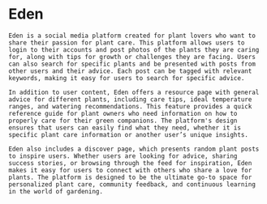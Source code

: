# Eden
    Eden is a social media platform created for plant lovers who want to share their passion for plant care. This platform allows users to login to their accounts and post photos of the plants they are caring for, along with tips for growth or challenges they are facing. Users can also search for specific plants and be presented with posts from other users and their advice. Each post can be tagged with relevant keywords, making it easy for users to search for specific advice.

	In addition to user content, Eden offers a resource page with general advice for different plants, including care tips, ideal temperature ranges, and watering recommendations. This feature provides a quick reference guide for plant owners who need information on how to properly care for their green companions. The platform's design ensures that users can easily find what they need, whether it is specific plant care information or another user’s unique insights.

	Eden also includes a discover page, which presents random plant posts to inspire users. Whether users are looking for advice, sharing success stories, or browsing through the feed for inspiration, Eden makes it easy for users to connect with others who share a love for plants. The platform is designed to be the ultimate go-to space for personalized plant care, community feedback, and continuous learning in the world of gardening.
